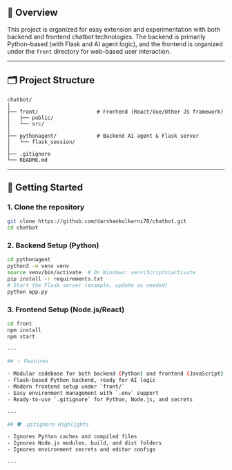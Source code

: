 ## 🌟 Overview

This project is organized for easy extension and experimentation with both backend and frontend chatbot technologies. The backend is primarily Python-based (with Flask and AI agent logic), and the frontend is organized under the `front` directory for web-based user interaction.

---

## 🗂️ Project Structure

```
chatbot/
│
├── front/                   # Frontend (React/Vue/Other JS framework)
│   ├── public/
│   └── src/
│
├── pythonagent/             # Backend AI agent & Flask server
│   └── flask_session/
│
├── .gitignore
└── README.md
```

---

## 🚀 Getting Started

### 1. Clone the repository

```bash
git clone https://github.com/darshankulkarni78/chatbot.git
cd chatbot
```

### 2. Backend Setup (Python)

```bash
cd pythonagent
python3 -m venv venv
source venv/bin/activate  # On Windows: venv\Scripts\activate
pip install -r requirements.txt
# Start the Flask server (example, update as needed)
python app.py
```

### 3. Frontend Setup (Node.js/React)

```bash
cd front
npm install
npm start

---

## ✨ Features

- Modular codebase for both backend (Python) and frontend (JavaScript)
- Flask-based Python backend, ready for AI logic
- Modern frontend setup under `front/`
- Easy environment management with `.env` support
- Ready-to-use `.gitignore` for Python, Node.js, and secrets

---

## 🛡️ .gitignore Highlights

- Ignores Python caches and compiled files
- Ignores Node.js modules, build, and dist folders
- Ignores environment secrets and editor configs

---
